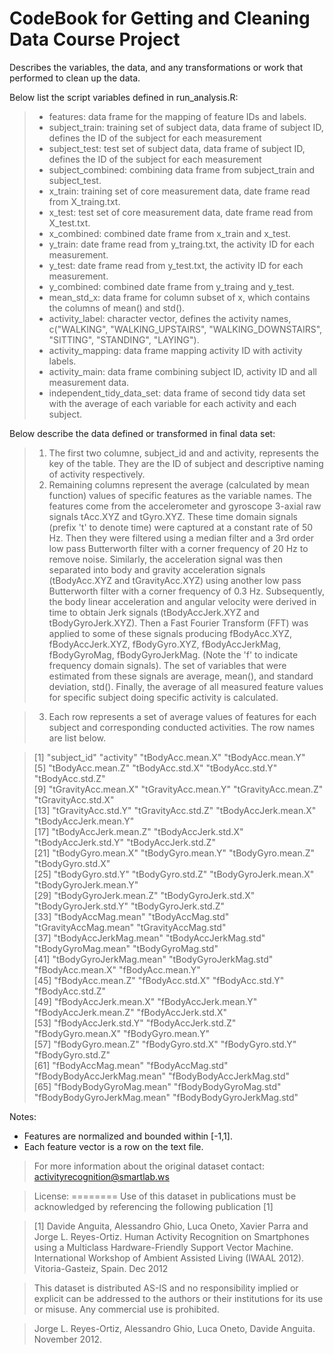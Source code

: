 # CodeBook for Getting and Cleaning Data Course Project 
Describes the variables, the data, and any transformations or work that performed to clean up the data.

Below list the script variables defined in run_analysis.R:  
>- features: data frame for the mapping of feature IDs and labels. 
>- subject_train: training set of subject data, data frame of subject ID, defines the ID of the subject for each measurement
>- subject_test: test set of subject data, data frame of subject ID, defines the ID of the subject for each measurement
>- subject_combined: combining data frame from subject_train and subject_test.
>- x_train: training set of core measurement data, date frame read from X_traing.txt.
>- x_test: test set of core measurement data, date frame read from X_test.txt.
>- x_combined: combined date frame from x_train and x_test.
>- y_train: date frame read from y_traing.txt, the activity ID for each measurement.
>- y_test: date frame read from y_test.txt, the activity ID for each measurement.
>- y_combined: combined date frame from y_traing and y_test.
>- mean_std_x: data frame for column subset of x, which contains the columns of mean() and std().
>- activity_label: character vector, defines the activity names, c("WALKING", "WALKING_UPSTAIRS", "WALKING_DOWNSTAIRS", "SITTING", "STANDING", "LAYING").
>- activity_mapping: data frame mapping activity ID with activity labels.
>- activity_main: data frame combining subject ID, activity ID and all measurement data.
>- independent_tidy_data_set: data frame of second tidy data set with the average of each variable for each activity and each subject.

Below describe the data defined or transformed in final data set:
> 1. The first two columne, subject_id and and activity, represents the key of the table. They are the ID of subject and descriptive naming of activity respectively. 
> 2. Remaining columns represent the average (calculated by mean function) values of specific features as the variable names. 
The features come from the accelerometer and gyroscope 3-axial raw signals tAcc.XYZ and tGyro.XYZ. These time domain signals (prefix 't' to denote time) were captured at a constant rate of 50 Hz. Then they were filtered using a median filter and a 3rd order low pass Butterworth filter with a corner frequency of 20 Hz to remove noise. Similarly, the acceleration signal was then separated into body and gravity acceleration signals (tBodyAcc.XYZ and tGravityAcc.XYZ) using another low pass Butterworth filter with a corner frequency of 0.3 Hz. 
Subsequently, the body linear acceleration and angular velocity were derived in time to obtain Jerk signals (tBodyAccJerk.XYZ and tBodyGyroJerk.XYZ). Then a Fast Fourier Transform (FFT) was applied to some of these signals producing fBodyAcc.XYZ, fBodyAccJerk.XYZ, fBodyGyro.XYZ, fBodyAccJerkMag, fBodyGyroMag, fBodyGyroJerkMag. (Note the 'f' to indicate frequency domain signals). 
The set of variables that were estimated from these signals are average, mean(), and standard deviation, std(). 
Finally, the average of all measured feature values for specific subject doing specific activity is calculated.

> 3. Each row represents a set of average values of features for each subject and corresponding conducted activities. The row names are list below. 

> [1] "subject_id"                "activity"                  "tBodyAcc.mean.X"           "tBodyAcc.mean.Y"          
> [5] "tBodyAcc.mean.Z"           "tBodyAcc.std.X"            "tBodyAcc.std.Y"            "tBodyAcc.std.Z"           
> [9] "tGravityAcc.mean.X"        "tGravityAcc.mean.Y"        "tGravityAcc.mean.Z"        "tGravityAcc.std.X"        
> [13] "tGravityAcc.std.Y"         "tGravityAcc.std.Z"         "tBodyAccJerk.mean.X"       "tBodyAccJerk.mean.Y"      
> [17] "tBodyAccJerk.mean.Z"       "tBodyAccJerk.std.X"        "tBodyAccJerk.std.Y"        "tBodyAccJerk.std.Z"       
> [21] "tBodyGyro.mean.X"          "tBodyGyro.mean.Y"          "tBodyGyro.mean.Z"          "tBodyGyro.std.X"          
> [25] "tBodyGyro.std.Y"           "tBodyGyro.std.Z"           "tBodyGyroJerk.mean.X"      "tBodyGyroJerk.mean.Y"     
> [29] "tBodyGyroJerk.mean.Z"      "tBodyGyroJerk.std.X"       "tBodyGyroJerk.std.Y"       "tBodyGyroJerk.std.Z"      
> [33] "tBodyAccMag.mean"          "tBodyAccMag.std"           "tGravityAccMag.mean"       "tGravityAccMag.std"       
> [37] "tBodyAccJerkMag.mean"      "tBodyAccJerkMag.std"       "tBodyGyroMag.mean"         "tBodyGyroMag.std"         
> [41] "tBodyGyroJerkMag.mean"     "tBodyGyroJerkMag.std"      "fBodyAcc.mean.X"           "fBodyAcc.mean.Y"          
> [45] "fBodyAcc.mean.Z"           "fBodyAcc.std.X"            "fBodyAcc.std.Y"            "fBodyAcc.std.Z"           
> [49] "fBodyAccJerk.mean.X"       "fBodyAccJerk.mean.Y"       "fBodyAccJerk.mean.Z"       "fBodyAccJerk.std.X"       
> [53] "fBodyAccJerk.std.Y"        "fBodyAccJerk.std.Z"        "fBodyGyro.mean.X"          "fBodyGyro.mean.Y"         
> [57] "fBodyGyro.mean.Z"          "fBodyGyro.std.X"           "fBodyGyro.std.Y"           "fBodyGyro.std.Z"          
> [61] "fBodyAccMag.mean"          "fBodyAccMag.std"           "fBodyBodyAccJerkMag.mean"  "fBodyBodyAccJerkMag.std"  
> [65] "fBodyBodyGyroMag.mean"     "fBodyBodyGyroMag.std"      "fBodyBodyGyroJerkMag.mean" "fBodyBodyGyroJerkMag.std" 

Notes: 
- Features are normalized and bounded within [-1,1].
- Each feature vector is a row on the text file.

> For more information about the original dataset contact: activityrecognition@smartlab.ws

> License:
========
Use of this dataset in publications must be acknowledged by referencing the following publication [1] 

> [1] Davide Anguita, Alessandro Ghio, Luca Oneto, Xavier Parra and Jorge L. Reyes-Ortiz. Human Activity Recognition on Smartphones using a Multiclass Hardware-Friendly Support Vector Machine. International Workshop of Ambient Assisted Living (IWAAL 2012). Vitoria-Gasteiz, Spain. Dec 2012

> This dataset is distributed AS-IS and no responsibility implied or explicit can be addressed to the authors or their institutions for its use or misuse. Any commercial use is prohibited.

> Jorge L. Reyes-Ortiz, Alessandro Ghio, Luca Oneto, Davide Anguita. November 2012.
